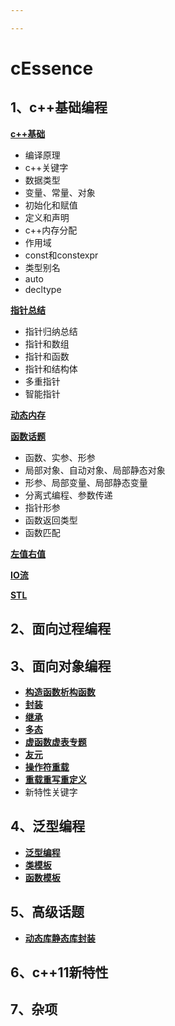 ```yaml
---

---
```


# cEssence

## 1、c++基础编程

**[c++基础](basicsProgram/BasicCompilationPrinciple/README.md)**

- 编译原理
- c++关键字
- 数据类型
- 变量、常量、对象
- 初始化和赋值
- 定义和声明
- c++内存分配
- 作用域
- const和constexpr
- 类型别名
- auto
- decltype

**[指针总结](basicsProgram/pointerTopic/README.md)**
- 指针归纳总结
- 指针和数组
- 指针和函数
- 指针和结构体
- 多重指针
- 智能指针

**[动态内存](basicsProgram/dynamicMemory/README.md)**

**[函数话题](basicsProgram/function/README.md)**
- 函数、实参、形参
- 局部对象、自动对象、局部静态对象
- 形参、局部变量、局部静态变量
- 分离式编程、参数传递
- 指针形参
- 函数返回类型
- 函数匹配

**[左值右值](basicsProgram/reference/README.md)**

**[IO流](basicsProgram/IO/README.md)**

**[STL](basicsProgram/container/README.md)**

## 2、面向过程编程

## 3、面向对象编程

- **[构造函数析构函数](objectOrientedProgram/object-oriented/constructDestruct/README.md)**
- **[封装](objectOrientedProgram/object-oriented/Class/README.md)**
- **[继承](objectOrientedProgram/object-oriented/inherit/README.md)**
- **[多态](objectOrientedProgram/object-oriented/polymorphic/README.md)**
- **[虚函数虚表专题](objectOrientedProgram/object-oriented/virtual/README.md)**
- **[友元](objectOrientedProgram/object-oriented/firendClass)**
- **[操作符重载](objectOrientedProgram/object-oriented/overloadOperator/README.md)**
- **[重载重写重定义](objectOrientedProgram/object-oriented/overrideOverloadRedefine/README.md)**
- 新特性关键字

## 4、泛型编程

- **[泛型编程](templatesGeneric/functionTemplate/README.md)**
- **[类模板](templatesGeneric/classTemplate/README.md)**
- **[函数模板](templatesGeneric/functionTemplate/README.md)**

## 5、高级话题

- **[动态库静态库封装](templatesGeneric/functionTemplate/README.md)**

## 6、c++11新特性



## 7、杂项





